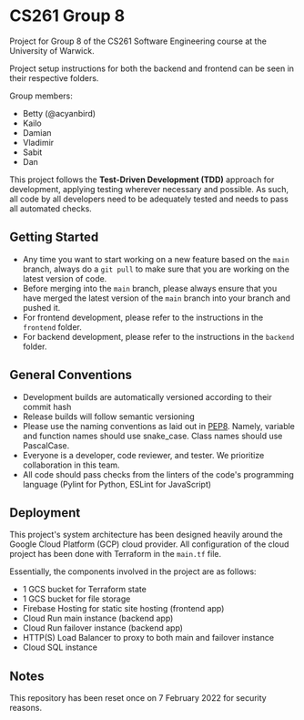 # CS261 Group 8
Project for Group 8 of the CS261 Software Engineering course at the University of Warwick.

Project setup instructions for both the backend and frontend can be seen in their respective folders.

Group members:
- Betty (@acyanbird)
- Kailo
- Damian
- Vladimir
- Sabit
- Dan

This project follows the **Test-Driven Development (TDD)** approach for development, applying testing wherever necessary and possible. As such, all code by all developers need to be adequately tested and needs to pass all automated checks.

## Getting Started
- Any time you want to start working on a new feature based on the `main` branch, always do a `git pull` to make sure that you are working on the latest version of code.
- Before merging into the `main` branch, please always ensure that you have merged the latest version of the `main` branch into your branch and pushed it.
- For frontend development, please refer to the instructions in the `frontend` folder.
- For backend development, please refer to the instructions in the `backend` folder.

## General Conventions
- Development builds are automatically versioned according to their commit hash
- Release builds will follow semantic versioning
- Please use the naming conventions as laid out in [PEP8](https://www.python.org/dev/peps/pep-0008/#naming-conventions). Namely, variable and function names should use snake_case. Class names should use PascalCase.
- Everyone is a developer, code reviewer, and tester. We prioritize collaboration in this team.
- All code should pass checks from the linters of the code's programming language (Pylint for Python, ESLint for JavaScript)

## Deployment
This project's system architecture has been designed heavily around the Google Cloud Platform (GCP) cloud provider. All configuration of the cloud project has been done with Terraform in the `main.tf` file.

Essentially, the components involved in the project are as follows:
- 1 GCS bucket for Terraform state
- 1 GCS bucket for file storage
- Firebase Hosting for static site hosting (frontend app)
- Cloud Run main instance (backend app)
- Cloud Run failover instance (backend app)
- HTTP(S) Load Balancer to proxy to both main and failover instance
- Cloud SQL instance

## Notes
This repository has been reset once on 7 February 2022 for security reasons.